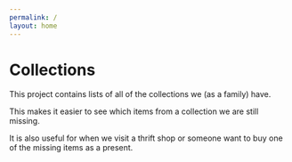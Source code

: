 ```yaml
---
permalink: /
layout: home
---
```


# Collections

This project contains lists of all of the collections we (as a family) have.

This makes it easier to see which items from a collection we are still missing.

It is also useful for when we visit a thrift shop or someone want to buy one of
the missing items as a present.
